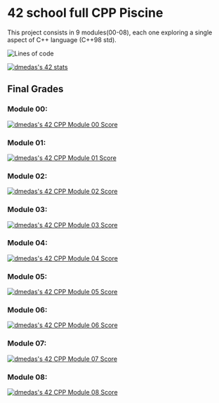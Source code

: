 <h1>42 school full CPP Piscine</h1>

This project consists in 9 modules(00-08), each one exploring a single aspect of C++ language (C++98 std).

<img alt="Lines of code" src="https://img.shields.io/tokei/lines/github/VigorNuminis/42_cpp?style=flat-square">

<a href="https://github.com/JaeSeoKim/badge42"><img src="https://badge42.vercel.app/api/v2/cl37qn8de004509jl2zfy5g3l/stats?cursusId=21&coalitionId=124" alt="dmedas's 42 stats" /></a>

<h2>Final Grades</h2>
<h3>Module 00:</h3><a href="https://github.com/JaeSeoKim/badge42"><img src="https://badge42.vercel.app/api/v2/cl37qn8de004509jl2zfy5g3l/project/2458503" alt="dmedas's 42 CPP Module 00 Score" /></a>

<h3>Module 01:</h3><a href="https://github.com/JaeSeoKim/badge42"><img src="https://badge42.vercel.app/api/v2/cl37qn8de004509jl2zfy5g3l/project/2467170" alt="dmedas's 42 CPP Module 01 Score" /></a>

<h3>Module 02:</h3><a href="https://github.com/JaeSeoKim/badge42"><img src="https://badge42.vercel.app/api/v2/cl37qn8de004509jl2zfy5g3l/project/2467959" alt="dmedas's 42 CPP Module 02 Score" /></a>

<h3>Module 03:</h3><a href="https://github.com/JaeSeoKim/badge42"><img src="https://badge42.vercel.app/api/v2/cl37qn8de004509jl2zfy5g3l/project/2475129" alt="dmedas's 42 CPP Module 03 Score" /></a>

<h3>Module 04:</h3><a href="https://github.com/JaeSeoKim/badge42"><img src="https://badge42.vercel.app/api/v2/cl37qn8de004509jl2zfy5g3l/project/2475409" alt="dmedas's 42 CPP Module 04 Score" /></a>

<h3>Module 05:</h3><a href="https://github.com/JaeSeoKim/badge42"><img src="https://badge42.vercel.app/api/v2/cl37qn8de004509jl2zfy5g3l/project/2475591" alt="dmedas's 42 CPP Module 05 Score" /></a>

<h3>Module 06:</h3><a href="https://github.com/JaeSeoKim/badge42"><img src="https://badge42.vercel.app/api/v2/cl37qn8de004509jl2zfy5g3l/project/2480204" alt="dmedas's 42 CPP Module 06 Score" /></a>

<h3>Module 07:</h3><a href="https://github.com/JaeSeoKim/badge42"><img src="https://badge42.vercel.app/api/v2/cl37qn8de004509jl2zfy5g3l/project/2480474" alt="dmedas's 42 CPP Module 07 Score" /></a>

<h3>Module 08:</h3><a href="https://github.com/JaeSeoKim/badge42"><img src="https://badge42.vercel.app/api/v2/cl37qn8de004509jl2zfy5g3l/project/2480788" alt="dmedas's 42 CPP Module 08 Score" /></a>
